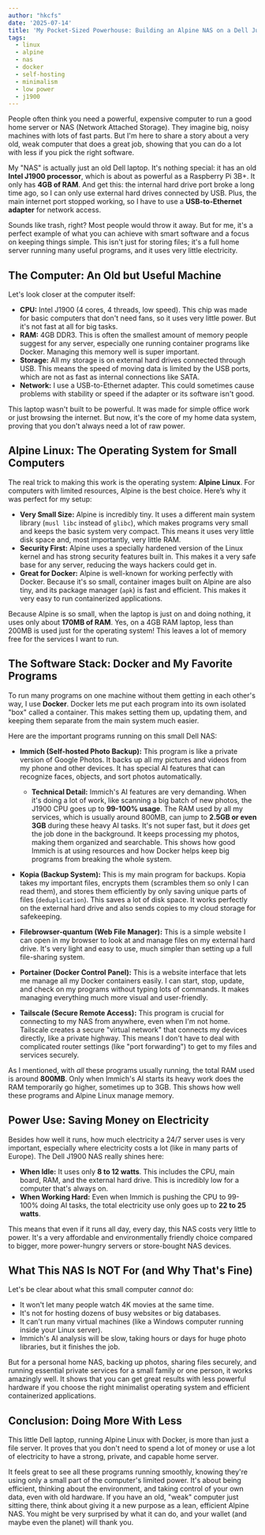 ```yaml
---
author: "hkcfs"
date: '2025-07-14'
title: 'My Pocket-Sized Powerhouse: Building an Alpine NAS on a Dell Junk'
tags:
  - linux
  - alpine
  - nas
  - docker
  - self-hosting
  - minimalism
  - low power
  - j1900
---
```


People often think you need a powerful, expensive computer to run a good home server or NAS (Network Attached Storage). They imagine big, noisy machines with lots of fast parts. But I'm here to share a story about a very old, weak computer that does a great job, showing that you can do a lot with less if you pick the right software.

My "NAS" is actually just an old Dell laptop. It's nothing special: it has an old **Intel J1900 processor**, which is about as powerful as a Raspberry Pi 3B+. It only has **4GB of RAM**. And get this: the internal hard drive port broke a long time ago, so I can only use external hard drives connected by USB. Plus, the main internet port stopped working, so I have to use a **USB-to-Ethernet adapter** for network access.

Sounds like trash, right? Most people would throw it away. But for me, it's a perfect example of what you can achieve with smart software and a focus on keeping things simple. This isn't just for storing files; it's a full home server running many useful programs, and it uses very little electricity.

## The Computer: An Old but Useful Machine

Let's look closer at the computer itself:
-   **CPU:** Intel J1900 (4 cores, 4 threads, low speed). This chip was made for basic computers that don't need fans, so it uses very little power. But it's not fast at all for big tasks.
-   **RAM:** 4GB DDR3. This is often the smallest amount of memory people suggest for any server, especially one running container programs like Docker. Managing this memory well is super important.
-   **Storage:** All my storage is on external hard drives connected through USB. This means the speed of moving data is limited by the USB ports, which are not as fast as internal connections like SATA.
-   **Network:** I use a USB-to-Ethernet adapter. This could sometimes cause problems with stability or speed if the adapter or its software isn't good.

This laptop wasn't built to be powerful. It was made for simple office work or just browsing the internet. But now, it's the core of my home data system, proving that you don't always need a lot of raw power.

## Alpine Linux: The Operating System for Small Computers

The real trick to making this work is the operating system: **Alpine Linux**. For computers with limited resources, Alpine is the best choice. Here’s why it was perfect for my setup:

-   **Very Small Size:** Alpine is incredibly tiny. It uses a different main system library (`musl libc` instead of `glibc`), which makes programs very small and keeps the basic system very compact. This means it uses very little disk space and, most importantly, very little RAM.
-   **Security First:** Alpine uses a specially hardened version of the Linux kernel and has strong security features built in. This makes it a very safe base for any server, reducing the ways hackers could get in.
-   **Great for Docker:** Alpine is well-known for working perfectly with Docker. Because it's so small, container images built on Alpine are also tiny, and its package manager (`apk`) is fast and efficient. This makes it very easy to run containerized applications.

Because Alpine is so small, when the laptop is just on and doing nothing, it uses only about **170MB of RAM**. Yes, on a 4GB RAM laptop, less than 200MB is used just for the operating system! This leaves a lot of memory free for the services I want to run.

## The Software Stack: Docker and My Favorite Programs

To run many programs on one machine without them getting in each other's way, I use **Docker**. Docker lets me put each program into its own isolated "box" called a container. This makes setting them up, updating them, and keeping them separate from the main system much easier.

Here are the important programs running on this small Dell NAS:

-   **Immich (Self-hosted Photo Backup):** This program is like a private version of Google Photos. It backs up all my pictures and videos from my phone and other devices. It has special AI features that can recognize faces, objects, and sort photos automatically.
    -   **Technical Detail:** Immich's AI features are very demanding. When it's doing a lot of work, like scanning a big batch of new photos, the J1900 CPU goes up to **99-100% usage**. The RAM used by all my services, which is usually around 800MB, can jump to **2.5GB or even 3GB** during these heavy AI tasks. It's not super fast, but it *does* get the job done in the background. It keeps processing my photos, making them organized and searchable. This shows how good Immich is at using resources and how Docker helps keep big programs from breaking the whole system.

-   **Kopia (Backup System):** This is my main program for backups. Kopia takes my important files, encrypts them (scrambles them so only I can read them), and stores them efficiently by only saving unique parts of files (`deduplication`). This saves a lot of disk space. It works perfectly on the external hard drive and also sends copies to my cloud storage for safekeeping.

-   **Filebrowser-quantum (Web File Manager):** This is a simple website I can open in my browser to look at and manage files on my external hard drive. It's very light and easy to use, much simpler than setting up a full file-sharing system.

-   **Portainer (Docker Control Panel):** This is a website interface that lets me manage all my Docker containers easily. I can start, stop, update, and check on my programs without typing lots of commands. It makes managing everything much more visual and user-friendly.

-   **Tailscale (Secure Remote Access):** This program is crucial for connecting to my NAS from anywhere, even when I'm not home. Tailscale creates a secure "virtual network" that connects my devices directly, like a private highway. This means I don't have to deal with complicated router settings (like "port forwarding") to get to my files and services securely.

As I mentioned, with *all* these programs usually running, the total RAM used is around **800MB**. Only when Immich's AI starts its heavy work does the RAM temporarily go higher, sometimes up to 3GB. This shows how well these programs and Alpine Linux manage memory.

## Power Use: Saving Money on Electricity

Besides how well it runs, how much electricity a 24/7 server uses is very important, especially where electricity costs a lot (like in many parts of Europe). The Dell J1900 NAS really shines here:

-   **When Idle:** It uses only **8 to 12 watts**. This includes the CPU, main board, RAM, and the external hard drive. This is incredibly low for a computer that's always on.
-   **When Working Hard:** Even when Immich is pushing the CPU to 99-100% doing AI tasks, the total electricity use only goes up to **22 to 25 watts**.

This means that even if it runs all day, every day, this NAS costs very little to power. It's a very affordable and environmentally friendly choice compared to bigger, more power-hungry servers or store-bought NAS devices.

## What This NAS Is NOT For (and Why That's Fine)

Let's be clear about what this small computer *cannot* do:

-   It won't let many people watch 4K movies at the same time.
-   It's not for hosting dozens of busy websites or big databases.
-   It can't run many virtual machines (like a Windows computer running inside your Linux server).
-   Immich's AI analysis will be slow, taking hours or days for huge photo libraries, but it finishes the job.

But for a personal home NAS, backing up photos, sharing files securely, and running essential private services for a small family or one person, it works amazingly well. It shows that you can get great results with less powerful hardware if you choose the right minimalist operating system and efficient containerized applications.

## Conclusion: Doing More With Less

This little Dell laptop, running Alpine Linux with Docker, is more than just a file server. It proves that you don't need to spend a lot of money or use a lot of electricity to have a strong, private, and capable home server.

It feels great to see all these programs running smoothly, knowing they're using only a small part of the computer's limited power. It's about being efficient, thinking about the environment, and taking control of your own data, even with old hardware. If you have an old, "weak" computer just sitting there, think about giving it a new purpose as a lean, efficient Alpine NAS. You might be very surprised by what it can do, and your wallet (and maybe even the planet) will thank you.
